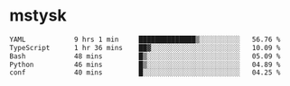 # mstysk

<!--START_SECTION:waka-->

```txt
YAML            9 hrs 1 min     ██████████████▒░░░░░░░░░░   56.76 %
TypeScript      1 hr 36 mins    ██▓░░░░░░░░░░░░░░░░░░░░░░   10.09 %
Bash            48 mins         █▒░░░░░░░░░░░░░░░░░░░░░░░   05.09 %
Python          46 mins         █▒░░░░░░░░░░░░░░░░░░░░░░░   04.89 %
conf            40 mins         █░░░░░░░░░░░░░░░░░░░░░░░░   04.25 %
```

<!--END_SECTION:waka-->
